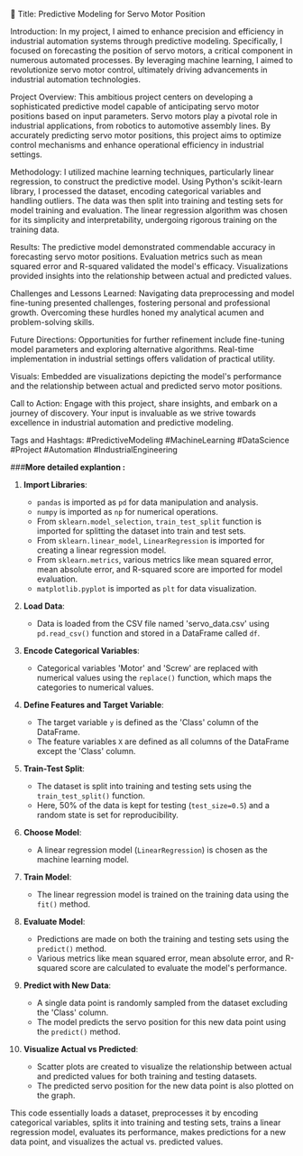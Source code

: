 🚀 Title: Predictive Modeling for Servo Motor Position

Introduction:
In my project, I aimed to enhance precision and efficiency in industrial automation systems through predictive modeling. Specifically, I focused on forecasting the position of servo motors, a critical component in numerous automated processes. By leveraging machine learning, I aimed to revolutionize servo motor control, ultimately driving advancements in industrial automation technologies.

Project Overview:
This ambitious project centers on developing a sophisticated predictive model capable of anticipating servo motor positions based on input parameters. Servo motors play a pivotal role in industrial applications, from robotics to automotive assembly lines. By accurately predicting servo motor positions, this project aims to optimize control mechanisms and enhance operational efficiency in industrial settings.

Methodology:
I utilized machine learning techniques, particularly linear regression, to construct the predictive model. Using Python's scikit-learn library, I processed the dataset, encoding categorical variables and handling outliers. The data was then split into training and testing sets for model training and evaluation. The linear regression algorithm was chosen for its simplicity and interpretability, undergoing rigorous training on the training data.

Results:
The predictive model demonstrated commendable accuracy in forecasting servo motor positions. Evaluation metrics such as mean squared error and R-squared validated the model's efficacy. Visualizations provided insights into the relationship between actual and predicted values.

Challenges and Lessons Learned:
Navigating data preprocessing and model fine-tuning presented challenges, fostering personal and professional growth. Overcoming these hurdles honed my analytical acumen and problem-solving skills.

Future Directions:
Opportunities for further refinement include fine-tuning model parameters and exploring alternative algorithms. Real-time implementation in industrial settings offers validation of practical utility.

Visuals:
Embedded are visualizations depicting the model's performance and the relationship between actual and predicted servo motor positions.

Call to Action:
Engage with this project, share insights, and embark on a journey of discovery. Your input is invaluable as we strive towards excellence in industrial automation and predictive modeling.

Tags and Hashtags:
#PredictiveModeling #MachineLearning #DataScience #Project #Automation #IndustrialEngineering



###**More detailed explantion :**

1. **Import Libraries**: 
    - `pandas` is imported as `pd` for data manipulation and analysis.
    - `numpy` is imported as `np` for numerical operations.
    - From `sklearn.model_selection`, `train_test_split` function is imported for splitting the dataset into train and test sets.
    - From `sklearn.linear_model`, `LinearRegression` is imported for creating a linear regression model.
    - From `sklearn.metrics`, various metrics like mean squared error, mean absolute error, and R-squared score are imported for model evaluation.
    - `matplotlib.pyplot` is imported as `plt` for data visualization.

2. **Load Data**: 
    - Data is loaded from the CSV file named 'servo_data.csv' using `pd.read_csv()` function and stored in a DataFrame called `df`.

3. **Encode Categorical Variables**: 
    - Categorical variables 'Motor' and 'Screw' are replaced with numerical values using the `replace()` function, which maps the categories to numerical values.

4. **Define Features and Target Variable**: 
    - The target variable `y` is defined as the 'Class' column of the DataFrame.
    - The feature variables `X` are defined as all columns of the DataFrame except the 'Class' column.

5. **Train-Test Split**: 
    - The dataset is split into training and testing sets using the `train_test_split()` function. 
    - Here, 50% of the data is kept for testing (`test_size=0.5`) and a random state is set for reproducibility.

6. **Choose Model**: 
    - A linear regression model (`LinearRegression`) is chosen as the machine learning model.

7. **Train Model**: 
    - The linear regression model is trained on the training data using the `fit()` method.

8. **Evaluate Model**: 
    - Predictions are made on both the training and testing sets using the `predict()` method.
    - Various metrics like mean squared error, mean absolute error, and R-squared score are calculated to evaluate the model's performance.

9. **Predict with New Data**: 
    - A single data point is randomly sampled from the dataset excluding the 'Class' column.
    - The model predicts the servo position for this new data point using the `predict()` method.

10. **Visualize Actual vs Predicted**: 
    - Scatter plots are created to visualize the relationship between actual and predicted values for both training and testing datasets.
    - The predicted servo position for the new data point is also plotted on the graph.

This code essentially loads a dataset, preprocesses it by encoding categorical variables, splits it into training and testing sets, trains a linear regression model, evaluates its performance, makes predictions for a new data point, and visualizes the actual vs. predicted values.
